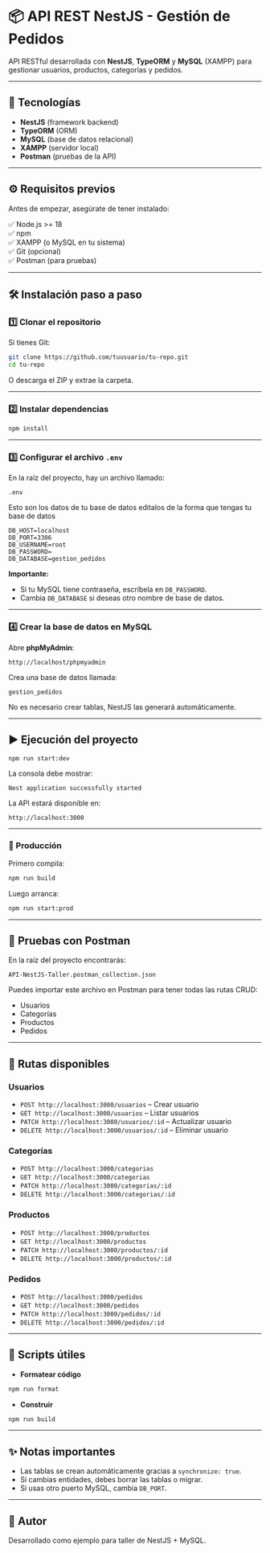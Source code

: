 # 📦 API REST NestJS - Gestión de Pedidos

API RESTful desarrollada con **NestJS**, **TypeORM** y **MySQL** (XAMPP) para gestionar usuarios, productos, categorías y pedidos.

---

## 🚀 Tecnologías

- **NestJS** (framework backend)
- **TypeORM** (ORM)
- **MySQL** (base de datos relacional)
- **XAMPP** (servidor local)
- **Postman** (pruebas de la API)

---

## ⚙️ Requisitos previos

Antes de empezar, asegúrate de tener instalado:

✅ Node.js >= 18  
✅ npm  
✅ XAMPP (o MySQL en tu sistema)  
✅ Git (opcional)  
✅ Postman (para pruebas)

---

## 🛠 Instalación paso a paso

### 1️⃣ Clonar el repositorio

Si tienes Git:

```bash
git clone https://github.com/tuusuario/tu-repo.git
cd tu-repo
````

O descarga el ZIP y extrae la carpeta.

---

### 2️⃣ Instalar dependencias

```bash
npm install
```

---

### 3️⃣ Configurar el archivo `.env`

En la raíz del proyecto, hay un archivo llamado:

```
.env
```

Esto son los datos de tu base de datos editalos de la forma que tengas tu base de datos

```
DB_HOST=localhost
DB_PORT=3306
DB_USERNAME=root
DB_PASSWORD=
DB_DATABASE=gestion_pedidos
```

**Importante:**

* Si tu MySQL tiene contraseña, escríbela en `DB_PASSWORD`.
* Cambia `DB_DATABASE` si deseas otro nombre de base de datos.

---

### 4️⃣ Crear la base de datos en MySQL

Abre **phpMyAdmin**:

```
http://localhost/phpmyadmin
```

Crea una base de datos llamada:

```
gestion_pedidos
```

No es necesario crear tablas, NestJS las generará automáticamente.

---

## ▶️ Ejecución del proyecto

```bash
npm run start:dev
```

La consola debe mostrar:

```
Nest application successfully started
```

La API estará disponible en:

```
http://localhost:3000
```

---

### 🔹 Producción

Primero compila:

```bash
npm run build
```

Luego arranca:

```bash
npm run start:prod
```

---

## 🧪 Pruebas con Postman

En la raíz del proyecto encontrarás:

```
API-NestJS-Taller.postman_collection.json
```

Puedes importar este archivo en Postman para tener todas las rutas CRUD:

* Usuarios
* Categorías
* Productos
* Pedidos

---

## 📂 Rutas disponibles

### Usuarios

* `POST http://localhost:3000/usuarios` – Crear usuario
* `GET http://localhost:3000/usuarios` – Listar usuarios
* `PATCH http://localhost:3000/usuarios/:id` – Actualizar usuario
* `DELETE http://localhost:3000/usuarios/:id` – Eliminar usuario

### Categorías

* `POST http://localhost:3000/categorias`
* `GET http://localhost:3000/categorias`
* `PATCH http://localhost:3000/categorias/:id`
* `DELETE http://localhost:3000/categorias/:id`

### Productos

* `POST http://localhost:3000/productos`
* `GET http://localhost:3000/productos`
* `PATCH http://localhost:3000/productos/:id`
* `DELETE http://localhost:3000/productos/:id`

### Pedidos

* `POST http://localhost:3000/pedidos`
* `GET http://localhost:3000/pedidos`
* `PATCH http://localhost:3000/pedidos/:id`
* `DELETE http://localhost:3000/pedidos/:id`

---

## 💾 Scripts útiles

* **Formatear código**

```bash
npm run format
```

* **Construir**

```bash
npm run build
```
---

## ✨ Notas importantes

* Las tablas se crean automáticamente gracias a `synchronize: true`.
* Si cambias entidades, debes borrar las tablas o migrar.
* Si usas otro puerto MySQL, cambia `DB_PORT`.

---

## 📝 Autor

Desarrollado como ejemplo para taller de NestJS + MySQL.

```
